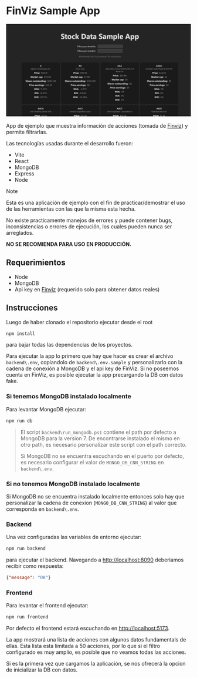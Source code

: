 # FinViz Sample App

![FinViz sample app](header.png)

App de ejemplo que muestra información de acciones (tomada de [Finviz](https://finviz.com/)) y permite filtrarlas.

Las tecnologías usadas durante el desarrollo fueron:

- Vite
- React
- MongoDB
- Express
- Node

> [!NOTE]
> Esta es una aplicación de ejemplo con el fin de practicar/demostrar el uso de las herramientas con las que la misma esta hecha.
>
> No existe practicamente manejos de errores y puede contener bugs, inconsistencias o errores de ejecución, los cuales pueden nunca ser arreglados.
>
> **NO SE RECOMIENDA PARA USO EN PRODUCCIÓN.**

## Requerimientos

- Node
- MongoDB
- Api key en [Finviz](https://finviz.com/) (requerido solo para obtener datos reales)

## Instrucciones

Luego de haber clonado el repositorio ejecutar desde el root

```sh
npm install
```

para bajar todas las dependencias de los proyectos.

Para ejecutar la app lo primero que hay que hacer es crear el archivo `backend\.env`, copiandolo de `backend\.env.sample` y personalizarlo con la cadena de conexión a MongoDB y el api key de FinViz. Si no poseemos cuenta en FinViz, es posible ejecutar la app precargando la DB con datos fake.

### Si tenemos MongoDB instalado localmente

Para levantar MongoDB ejecutar:

```sh
npm run db
```

> El script `backend\run_mongodb.ps1` contiene el path por defecto a MongoDB para la version 7. De encontrarse instalado el mismo en otro path, es necesario personalizar este script con el path correcto.
>
> Si MongoDB no se encuentra escuchando en el puerto por defecto, es necesario configurar el valor de `MONGO_DB_CNN_STRING` en `backend\.env`.

### Si no tenemos MongoDB instalado localmente

Si MongoDB no se encuentra instalado localmente entonces solo hay que personalizar la cadena de conexion (`MONGO_DB_CNN_STRING`) al valor que corresponda en `backend\.env`.

### Backend

Una vez configuradas las variables de entorno ejecutar:

```sh
npm run backend
```

para ejecutar el backend. Navegando a [http://localhost:8090](http://localhost:8090) deberiamos recibir como respuesta:

```json
{"message": "OK"}
```

### Frontend

Para levantar el frontend ejecutar:

```sh
npm run frontend
```

Por defecto el frontend estará escuchando en [http://localhost:5173](http://localhost:5173).

La app mostrará una lista de acciones con algunos datos fundamentals de ellas. Esta lista esta limitada a 50 acciones, por lo que si el filtro configurado es muy amplio, es posible que no veamos todas las acciones.

Si es la primera vez que cargamos la aplicación, se nos ofrecerá la opcion de inicializar la DB con datos.

